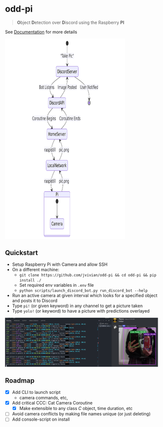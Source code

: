 odd-pi
================

<!-- WARNING: THIS FILE WAS AUTOGENERATED! DO NOT EDIT! -->

> **O**bject **D**etection over **D**iscord using the Raspberry **PI**

See [Documentation](https://jvivian.github.io/odd-pi) for more details

<div>

<p>

<img src="index_files/figure-commonmark/mermaid-figure-1.png"
style="width:4.12in;height:6.86in" />

</p>

</div>

## Quickstart

- Setup Raspberry Pi with Camera and allow SSH
- On a different machine:
  - `git clone https://github.com/jvivian/odd-pi && cd odd-pi && pip install ./`
  - Set required env variables in `.env` file
  - `python scripts/launch_discord_bot.py run_discord_bot --help`
- Run an active camera at given interval which looks for a specified
  object and posts it to Discord
- Type `pi!` (or given keyword) in any channel to get a picture taken
- Type `yolo!` (or keyword) to have a picture with predictions overlayed

![](./example-odd-pi.PNG)

## Roadmap

- [x] Add CLI to launch script
  - camera commands, etc,
- [x] Add critical CCC: Cat Camera Coroutine
  - [x] Make extensible to any class $C$ object, time duration, etc
- [ ] Avoid camera conflicts by making file names unique (or just
  deleting)
- [ ] Add console-script on install
